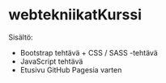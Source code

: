 # webtekniikatKurssi

Sisältö:
- Bootstrap tehtävä + CSS / SASS -tehtävä
- JavaScript tehtävä
- Etusivu GitHub Pagesia varten
